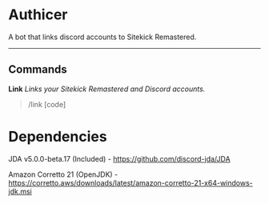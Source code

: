 # Authicer
A bot that links discord accounts to Sitekick Remastered.

---

## Commands
**Link**
*Links your Sitekick Remastered and Discord accounts.*
>/link [code]

# Dependencies
JDA v5.0.0-beta.17 (Included) - https://github.com/discord-jda/JDA

Amazon Corretto 21 (OpenJDK) - https://corretto.aws/downloads/latest/amazon-corretto-21-x64-windows-jdk.msi
